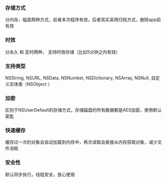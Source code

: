 ### 存储方式
分内存，磁盘两种方式，前者本次程序有效，后者其实采用归档方式，删除app前有效

### 时效
分永久 和  定时两种， 支持时效存储（比如5分钟之内有效）

### 支持类型
NSString, NSURL, NSData, NSNumber, NSDictionary, NSArray, NSNull, 自定义实体类（NSObject
）
### 加密 
区别于NSUserDefault的存储方式，存储磁盘的所有数据都是AES加密，使用默认密匙

### 快速缓存
缓存过一次的对象会自动加载到内存中，再次读取会直接从内存获取对象，减少文件消耗

### 安全性
默认同步执行，线程安全，放心使用
